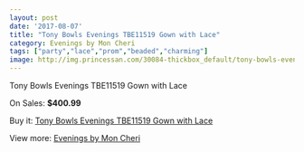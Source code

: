 ```yaml
---
layout: post
date: '2017-08-07'
title: "Tony Bowls Evenings TBE11519 Gown with Lace"
category: Evenings by Mon Cheri
tags: ["party","lace","prom","beaded","charming"]
image: http://img.princessan.com/30084-thickbox_default/tony-bowls-evenings-tbe11519-gown-with-lace.jpg
---
```

Tony Bowls Evenings TBE11519 Gown with Lace

On Sales: **$400.99**
<a href="https://www.princessan.com/en/13717-tony-bowls-evenings-tbe11519-gown-with-lace.html"><amp-img layout="responsive" width="600" height="600" src="//img.princessan.com/30084-thickbox_default/tony-bowls-evenings-tbe11519-gown-with-lace.jpg" alt="Tony Bowls Evenings TBE11519 Gown with Lace 0" /></a>
<a href="https://www.princessan.com/en/13717-tony-bowls-evenings-tbe11519-gown-with-lace.html"><amp-img layout="responsive" width="600" height="600" src="//img.princessan.com/30088-thickbox_default/tony-bowls-evenings-tbe11519-gown-with-lace.jpg" alt="Tony Bowls Evenings TBE11519 Gown with Lace 1" /></a>
<a href="https://www.princessan.com/en/13717-tony-bowls-evenings-tbe11519-gown-with-lace.html"><amp-img layout="responsive" width="600" height="600" src="//img.princessan.com/30087-thickbox_default/tony-bowls-evenings-tbe11519-gown-with-lace.jpg" alt="Tony Bowls Evenings TBE11519 Gown with Lace 2" /></a>
<a href="https://www.princessan.com/en/13717-tony-bowls-evenings-tbe11519-gown-with-lace.html"><amp-img layout="responsive" width="600" height="600" src="//img.princessan.com/30086-thickbox_default/tony-bowls-evenings-tbe11519-gown-with-lace.jpg" alt="Tony Bowls Evenings TBE11519 Gown with Lace 3" /></a>
<a href="https://www.princessan.com/en/13717-tony-bowls-evenings-tbe11519-gown-with-lace.html"><amp-img layout="responsive" width="600" height="600" src="//img.princessan.com/30085-thickbox_default/tony-bowls-evenings-tbe11519-gown-with-lace.jpg" alt="Tony Bowls Evenings TBE11519 Gown with Lace 4" /></a>

Buy it: [Tony Bowls Evenings TBE11519 Gown with Lace](https://www.princessan.com/en/13717-tony-bowls-evenings-tbe11519-gown-with-lace.html "Tony Bowls Evenings TBE11519 Gown with Lace")

View more: [Evenings by Mon Cheri](https://www.princessan.com/en/101- "Evenings by Mon Cheri")